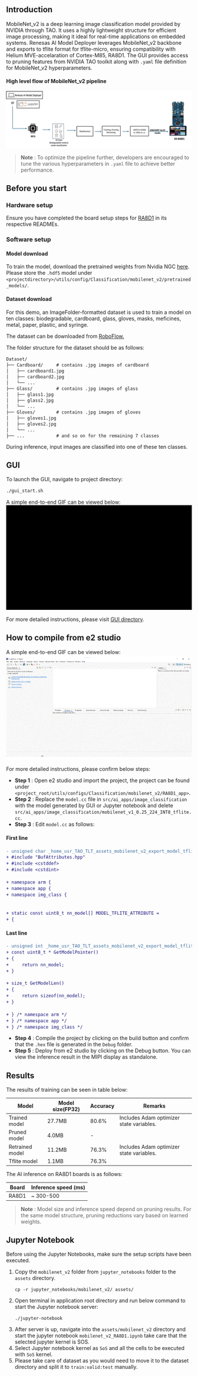 ## Introduction

MobileNet_v2 is a deep learning image classification model provided by NVIDIA through TAO. It uses a highly lightweight structure for efficient image processing, making it ideal for real-time applications on embedded systems. Renesas AI Model Deployer leverages MobileNet_v2 backbone and exports to tflite format for tflite-micro, ensuring compatibility with Helium MVE-accelaration of Cortex-M85, RA8D1. The GUI provides access to pruning features from NVIDIA TAO toolkit along with `.yaml` file definition for MobileNet_v2 hyperparameters.

#### High level flow of MobileNet_v2 pipeline
![Renesas TAO GUI MobileNet_v2 pipeline](../../docs/assets/MobileNet_v2_workflow.png)


> **Note** : To optimize the pipeline further, developers are encouraged to tune the various hyperparameters in `.yaml` file to achieve better performance.

## Before you start

### Hardware setup 

Ensure you have completed the board setup steps  for [RA8D1](../../board_bringup/ra8d1/readme.md) in its respective READMEs.

### Software setup

#### Model download 
To train the model, download the pretrained weights from Nvidia NGC [here](https://catalog.ngc.nvidia.com/orgs/nvidia/teams/tao/models/pretrained_classification/files?version=mobilenet_v2).   
Please store the `.hdf5` model under `<projectdirectory>/utils/config/Classification/mobilenet_v2/pretrained_models/`. 

#### Dataset download

For this demo, an ImageFolder-formatted dataset is used to train a model on ten classes: biodegradable, cardboard, glass, gloves, masks, meficines, metal, paper, plastic, and syringe.

The dataset can be downloaded from [RoboFlow.](https://universe.roboflow.com/gkhang/classification-waste)

The folder structure for the dataset should be as follows:
```
Dataset/
├── Cardboard/     # contains .jpg images of cardboard
│   ├── cardboard1.jpg
│   ├── cardboard2.jpg
│   └── ...
├── Glass/         # contains .jpg images of glass
│   ├── glass1.jpg
│   ├── glass2.jpg
│   └── ...
├── Gloves/        # contains .jpg images of gloves
│   ├── gloves1.jpg
│   ├── gloves2.jpg
│   └── ...
├── ...            # and so on for the remaining 7 classes

```
During inference, input images are classified into one of these ten classes.

## GUI 

To launch the GUI, navigate to project directory:
```bash
./gui_start.sh
```

A simple end-to-end GIF can be viewed below:
![MobileNet_v2 end-to-end](../../docs/assets/MobileNet_v2_GUI_workflow.gif)

For more detailed instructions, please visit [GUI directory](../../gui/readme.md).  

## How to compile from e2 studio
A simple end-to-end GIF can be viewed below:
![e2s end-to-end](../../docs/assets/e2s_workflow.gif)

For more detailed instructions, please confirm below steps:

- **Step 1** : Open e2 studio and import the project, the project can be found under `<project_root/utils/configs/Classification/mobilenet_v2/RA8D1_app>`.
- **Step 2** : Replace the `model.cc` file in `src/ai_apps/image_classification` with the model generated by GUI or Jupyter notebook and delete `src/ai_apps/image_classification/mobilenet_v1_0.25_224_INT8_tflite.cc`.
- **Step 3** : Edit `model.cc` as follows:
#### First line
```diff
- unsigned char _home_usr_TAO_TLT_assets_mobilenet_v2_export_model_tflite[] = {
+ #include "BufAttributes.hpp"
+ #include <cstddef>
+ #include <cstdint>

+ namespace arm {
+ namespace app {
+ namespace img_class {


+ static const uint8_t nn_model[] MODEL_TFLITE_ATTRIBUTE =
+ {
```
#### Last line
```diff
- unsigned int _home_usr_TAO_TLT_assets_mobilenet_v2_export_model_tflite_len = 854848;
+ const uint8_t * GetModelPointer()
+ {
+     return nn_model;
+ }

+ size_t GetModelLen()
+ {
+     return sizeof(nn_model);
+ }

+ } /* namespace arm */
+ } /* namespace app */
+ } /* namespace img_class */
```
- **Step 4** : Compile the project by clicking on the build button and confirm that the `.hex` file is generated in the `Debug` folder.
- **Step 5** : Deploy from e2 studio by clicking on the Debug button. You can view the inference result in the MIPI display as standalone.


## Results

The results of training can be seen in table below:

| Model              | Model size(FP32) | Accuracy | Remarks |
|--------------------|------------------|----------|---------|
| Trained model      | 27.7MB           | 80.6%    | Includes Adam optimizer state variables. |
| Pruned model       | 4.0MB            | -        |                                          |
| Retrained model    | 11.2MB           | 76.3%    | Includes Adam optimizer state variables. |
| Tflite model       | 1.1MB            | 76.3%    |                                          |

The AI inference on RA8D1 boards is as follows:

| Board   | Inference speed (ms) |
|---------|-----------------------|
| RA8D1   | ~ 300-500                 |

> **Note** : Model size and inference speed depend on pruning results. For the same model structure, pruning reductions vary based on learned weights.

## Jupyter Notebook
Before using the Jupyter Notebooks, make sure the setup scripts have been executed.

1. Copy the `mobilenet_v2` folder from `jupyter_notebooks` folder to the `assets` directory.
    ```
    cp -r jupyter_notebooks/mobilenet_v2/ assets/
    ```
2. Open terminal in application root directory and run below command to start the Jupyter notebook server:
    ```
    ./jupyter-notebook
    ```
3. After server is up, navigate into the `assets/mobilenet_v2` directory and start the jupyter notebook `mobilenet_v2_RA8D1.ipynb`
    take care that the selected jupyter kernel is SOS.
4. Select Jupyter notebook kernel as `SoS` and all the cells to be executed with `SoS` kernel.
5. Please take care of dataset as you would need to move it to the dataset directory and split it to `train:valid:test` manually.